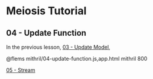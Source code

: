 # Meiosis Tutorial

## 04 - Update Function

In the previous lesson, [03 - Update Model](03-update-model-mithril.html),

@flems mithril/04-update-function.js,app.html mithril 800

[05 - Stream](05-stream-mithril.html)
